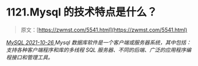 <!--yml
category: 未分类
date: 0001-01-01 00:00:00
--->

# 1121.Mysql 的技术特点是什么？

> 原文：[https://zwmst.com/5541.html](https://zwmst.com/5541.html)

   [ *MySQL* ](https://zwmst.com/mysql)*[ <time datetime="2021-10-27T00:21:17+08:00"> 2021-10-26 </time> ](https://zwmst.com/5541.html)  Mysql 数据库软件是一个客户端或服务器系统，其中包括：支持各种客户端程序和库的多线程 SQL 服务器、不同的后端、广泛的应用程序编程接口和管理工具。*
